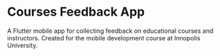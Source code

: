 # Courses Feedback App

A Flutter mobile app for collecting feedback on educational courses and instructors. Created for the mobile development course at Innopolis University.
